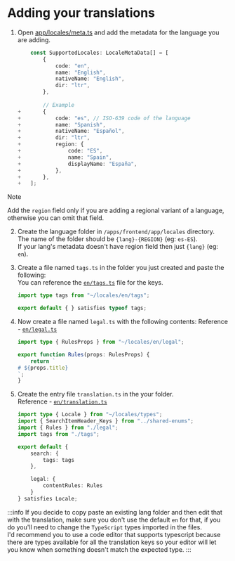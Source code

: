 # Adding your translations

1. Open [app/locales/meta.ts](/apps/frontend/app/locales/meta.ts) and add the metadata for the language you are adding.

    ```ts
        const SupportedLocales: LocaleMetaData[] = [
            {
                code: "en",
                name: "English",
                nativeName: "English",
                dir: "ltr",
            },
        
            // Example
    +       {
    +           code: "es", // ISO-639 code of the language
    +           name: "Spanish",
    +           nativeName: "Español",
    +           dir: "ltr",
    +           region: {
    +               code: "ES",
    +               name: "Spain",
    +               displayName: "España",
    +           },
    +       },
    +   ];
    ```

> [!NOTE]
> Add the `region` field only if you are adding a regional variant of a language, otherwise you can omit that field.


2. Create the language folder in `/apps/frontend/app/locales` directory. \
The name of the folder should be `{lang}-{REGION}` (eg: `es-ES`). \
If your lang's metadata doesn't have region field then just `{lang}` (eg: `en`).

3. Create a file named `tags.ts` in the folder you just created and paste the following: \
    You can reference the [`en/tags.ts`](/apps/frontend/app/locales/en/tags.ts) file for the keys.
    ```ts
    import type tags from "~/locales/en/tags";

    export default { } satisfies typeof tags;
    ```

4. Now create a file named `legal.ts` with the following contents:
    Reference - [`en/legal.ts`](/apps/frontend/app/locales/en/legal.ts)
    ```ts
    import type { RulesProps } from "~/locales/en/legal";

    export function Rules(props: RulesProps) {
        return `
    # ${props.title}
    `;
    }

    ```

5. Create the entry file `translation.ts` in the your folder. \
    Reference - [`en/translation.ts`](/apps/frontend/app/locales/en/translation.ts)
    ```ts
    import type { Locale } from "~/locales/types";
    import { SearchItemHeader_Keys } from "../shared-enums";
    import { Rules } from "./legal";
    import tags from "./tags";

    export default {
        search: {
            tags: tags
        },

        legal: {
            contentRules: Rules
        }
    } satisfies Locale;
    ```

:::info
If you decide to copy paste an existing lang folder and then edit that with the translation, make sure you don't use the default `en` for that, if you do you'll need to change the `TypeScript` types imported in the files. \
I'd recommend you to use a code editor that supports typescript because there are types available for all the translation keys so your editor will let you know when something doesn't match the expected type.
:::